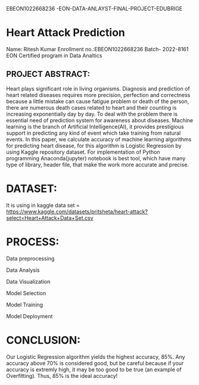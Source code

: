 EBEON1022668236 -EON-DATA-ANLAYST-FINAL-PROJECT-EDUBRIGE
# Heart Attack Prediction
Name: Ritesh Kumar
Enrollment no.:EBEON1022668236
Batch- 2022-8161 EON Certified program in Data Analtics

## PROJECT ABSTRACT:
Heart plays significant role in living organisms. Diagnosis and prediction of heart related diseases requires more precision, perfection and correctness because a little mistake can cause fatigue problem or death of the person, there are numerous death cases related to heart and their counting is increasing exponentially day by day. To deal with the problem there is essential need of prediction system for awareness about diseases. Machine learning is the branch of Artificial Intelligence(AI), it provides prestigious support in predicting any kind of event which take training from natural events. In this paper, we calculate accuracy of machine learning algorithms for predicting heart disease, for this algorithm is Logistic Regression by using Kaggle repository dataset. For implementation of Python programming Anaconda(jupyter) notebook is best tool, which have many type of library, header file, that make the work more accurate and precise.

# DATASET:
It is using in kaggle data set = https://www.kaggle.com/datasets/pritsheta/heart-attack?select=Heart+Attack+Data+Set.csv

# PROCESS:
Data preprocessing

Data Analysis

Data Visualization

Model Selection

Model Training

Model Deployment

# CONCLUSION:
Our Logistic Regression algorithm yields the highest accuracy, 85%. Any accuracy above 70% is considered good, but be careful because if your accuracy is extremly high, it may be too good to be true (an example of Overfitting). Thus, 85% is the ideal accuracy!
